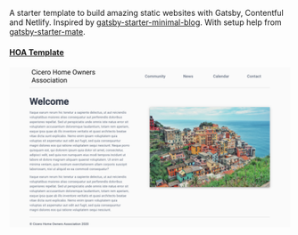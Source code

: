 A starter template to build amazing static websites with Gatsby, Contentful and Netlify. Inspired by [gatsby-starter-minimal-blog](https://minimal-blog.lekoarts.de/). With setup help from [gatsby-starter-mate](https://github.com/EmaSuriano/gatsby-starter-mate).

#### [HOA Template](https://frosty-torvalds-822eb0.netlify.app/)

![](screenshots/cicero_hoa.png)
